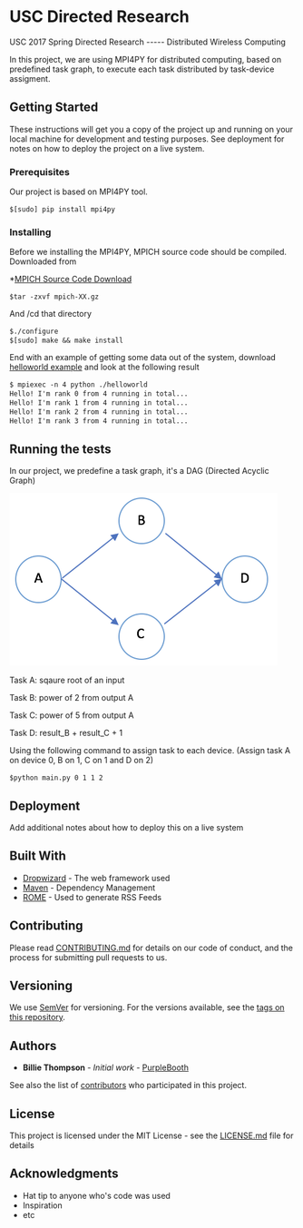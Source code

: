 # USC Directed Research

USC 2017 Spring Directed Research ----- Distributed Wireless Computing

In this project, we are using MPI4PY for distributed computing, based on predefined task graph, to execute each task distributed by task-device assigment.

## Getting Started

These instructions will get you a copy of the project up and running on your local machine for development and testing purposes. See deployment for notes on how to deploy the project on a live system.

### Prerequisites

Our project is based on MPI4PY tool. 

```
$[sudo] pip install mpi4py
```

### Installing

Before we installing the MPI4PY, MPICH source code should be compiled. Downloaded from

*[MPICH Source Code Download](https://www.mpich.org/downloads/)

```
$tar -zxvf mpich-XX.gz
```

And /cd that directory

```
$./configure
$[sudo] make && make install
```

End with an example of getting some data out of the system, download [helloworld example](https://github.com/jbornschein/mpi4py-examples/blob/master/01-hello-world) and look at the following result

```
$ mpiexec -n 4 python ./helloworld
Hello! I'm rank 0 from 4 running in total...
Hello! I'm rank 1 from 4 running in total...
Hello! I'm rank 2 from 4 running in total...
Hello! I'm rank 3 from 4 running in total...
```

## Running the tests

In our project, we predefine a task graph, it's a DAG (Directed Acyclic Graph)

![Task Graph](https://github.com/SilongHu/USC-Directed-Research/blob/master/taskGraph.png)

Task A: sqaure root of an input

Task B: power of 2 from output A

Task C: power of 5 from output A

Task D: result_B + result_C + 1


Using the following command to assign task to each device. (Assign task A on device 0, B on 1, C on 1 and D on 2)

```
$python main.py 0 1 1 2
```

## Deployment

Add additional notes about how to deploy this on a live system

## Built With

* [Dropwizard](http://www.dropwizard.io/1.0.2/docs/) - The web framework used
* [Maven](https://maven.apache.org/) - Dependency Management
* [ROME](https://rometools.github.io/rome/) - Used to generate RSS Feeds

## Contributing

Please read [CONTRIBUTING.md](https://gist.github.com/PurpleBooth/b24679402957c63ec426) for details on our code of conduct, and the process for submitting pull requests to us.

## Versioning

We use [SemVer](http://semver.org/) for versioning. For the versions available, see the [tags on this repository](https://github.com/your/project/tags). 

## Authors

* **Billie Thompson** - *Initial work* - [PurpleBooth](https://github.com/PurpleBooth)

See also the list of [contributors](https://github.com/your/project/contributors) who participated in this project.

## License

This project is licensed under the MIT License - see the [LICENSE.md](LICENSE.md) file for details

## Acknowledgments

* Hat tip to anyone who's code was used
* Inspiration
* etc

